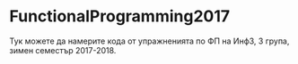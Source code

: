 # FunctionalProgramming2017
Тук можете да намерите кода от упражненията по ФП на Инф3, 3 група, зимен семестър 2017-2018.

